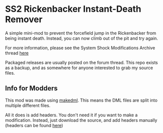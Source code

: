 # SS2 Rickenbacker Instant-Death Remover
A simple mini-mod to prevent the forcefield jump in the Rickenbacker from being instant death. Instead, you can now climb out of the pit and try again.

For more information, please see the System Shock Modifications Archive thread [here](https://www.systemshock.org/index.php?topic=12212)

Packaged releases are usually posted on the forum thread. This repo exists as a backup, and as somewhere for anyone interested to grab my source files.

## Info for Modders

This mod was made using [makedml](https://github.com/tunbridgep/ss2-makedml). This means the DML files are split into multiple different files.

All it does is add headers. You don't need it if you want to make a modification. Instead, just download the source, and add headers manually (headers can be found [here](https://www.systemshock.org/index.php?topic=6821.0))
